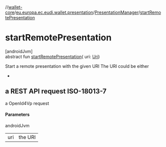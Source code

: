 //[wallet-core](../../../index.md)/[eu.europa.ec.eudi.wallet.presentation](../index.md)/[PresentationManager](index.md)/[startRemotePresentation](start-remote-presentation.md)

# startRemotePresentation

[androidJvm]\
abstract fun [startRemotePresentation](start-remote-presentation.md)(
uri: [Uri](https://developer.android.com/reference/kotlin/android/net/Uri.html))

Start a remote presentation with the given URI The URI could be either

-
a REST API request ISO-18013-7
-
a OpenId4Vp request

#### Parameters

androidJvm

|     |         |
|-----|---------|
| uri | the URI |
